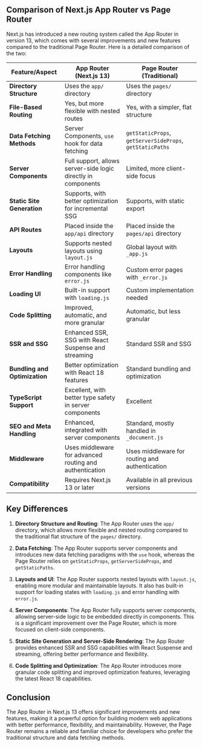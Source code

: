 ## Comparison of Next.js App Router vs Page Router

Next.js has introduced a new routing system called the App Router in version 13, which comes with several improvements and new features compared to the traditional Page Router. Here is a detailed comparison of the two:

| Feature/Aspect                | App Router (Next.js 13)                                       | Page Router (Traditional)                                |
| ----------------------------- | ------------------------------------------------------------- | -------------------------------------------------------- |
| **Directory Structure**       | Uses the `app/` directory                                     | Uses the `pages/` directory                              |
| **File-Based Routing**        | Yes, but more flexible with nested routes                     | Yes, with a simpler, flat structure                      |
| **Data Fetching Methods**     | Server Components, `use` hook for data fetching               | `getStaticProps`, `getServerSideProps`, `getStaticPaths` |
| **Server Components**         | Full support, allows server-side logic directly in components | Limited, more client-side focus                          |
| **Static Site Generation**    | Supports, with better optimization for incremental SSG        | Supports, with static export                             |
| **API Routes**                | Placed inside the `app/api` directory                         | Placed inside the `pages/api` directory                  |
| **Layouts**                   | Supports nested layouts using `layout.js`                     | Global layout with `_app.js`                             |
| **Error Handling**            | Error handling components like `error.js`                     | Custom error pages with `_error.js`                      |
| **Loading UI**                | Built-in support with `loading.js`                            | Custom implementation needed                             |
| **Code Splitting**            | Improved, automatic, and more granular                        | Automatic, but less granular                             |
| **SSR and SSG**               | Enhanced SSR, SSG with React Suspense and streaming           | Standard SSR and SSG                                     |
| **Bundling and Optimization** | Better optimization with React 18 features                    | Standard bundling and optimization                       |
| **TypeScript Support**        | Excellent, with better type safety in server components       | Excellent                                                |
| **SEO and Meta Handling**     | Enhanced, integrated with server components                   | Standard, mostly handled in `_document.js`               |
| **Middleware**                | Uses middleware for advanced routing and authentication       | Uses middleware for routing and authentication           |
| **Compatibility**             | Requires Next.js 13 or later                                  | Available in all previous versions                       |

## Key Differences

1. **Directory Structure and Routing**: The App Router uses the `app/` directory, which allows more flexible and nested routing compared to the traditional flat structure of the `pages/` directory.

2. **Data Fetching**: The App Router supports server components and introduces new data fetching paradigms with the `use` hook, whereas the Page Router relies on `getStaticProps`, `getServerSideProps`, and `getStaticPaths`.

3. **Layouts and UI**: The App Router supports nested layouts with `layout.js`, enabling more modular and maintainable layouts. It also has built-in support for loading states with `loading.js` and error handling with `error.js`.

4. **Server Components**: The App Router fully supports server components, allowing server-side logic to be embedded directly in components. This is a significant improvement over the Page Router, which is more focused on client-side components.

5. **Static Site Generation and Server-Side Rendering**: The App Router provides enhanced SSR and SSG capabilities with React Suspense and streaming, offering better performance and flexibility.

6. **Code Splitting and Optimization**: The App Router introduces more granular code splitting and improved optimization features, leveraging the latest React 18 capabilities.

## Conclusion

The App Router in Next.js 13 offers significant improvements and new features, making it a powerful option for building modern web applications with better performance, flexibility, and maintainability. However, the Page Router remains a reliable and familiar choice for developers who prefer the traditional structure and data fetching methods.
